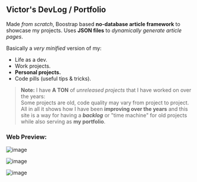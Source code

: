 ## Victor's DevLog / Portfolio
Made *from scratch*, Boostrap based **no-database article framework** to showcase my projects.
Uses **JSON files** to *dynamically generate article pages*.


Basically a *very minified* version of my:
- Life as a dev.
- Work projects.
- **Personal projects.**
- Code pills (useful tips & tricks).

> **Note:** I have **A TON** of _unreleased projects_ that I have worked on over the years:
> <br>Some projects are old, code quality may vary from project to project.
> <br>All in all it shows how I have been **improving over the years** and this site is a way for having a **_backlog_** or "time machine" for old projects while also serving as **my portfolio**.


### Web Preview:
![image](https://github.com/user-attachments/assets/7d47c989-8694-400d-a770-63bf7ccdf07e)


![image](https://github.com/user-attachments/assets/1fa263c2-9c9a-4e04-acb1-2fe8e637fc13)


![image](https://github.com/user-attachments/assets/966630b7-8cb6-42ac-aac6-11030341f283)
